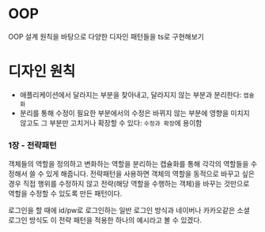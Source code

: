 # OOP

OOP 설계 원칙을 바탕으로 다양한 디자인 패턴들을 ts로 구현해보기

# 디자인 원칙

- 애플리케이션에서 달라지는 부분을 찾아내고, 달라지지 않는 부분과 분리한다: `캡슐화`
- 분리를 통해 수정이 필요한 부분에서의 수정은 바뀌지 않는 부분에 영향을 미치지 않고도 그 부분만 고치거나 확장할 수 있다: `수정과 확장`에 용이함

### 1장 - 전략패턴

객체들의 역할을 정의하고 변화하는 역할을 분리하는 캡슐화를 통해 각각의 역할들을 수정해서 쓸 수 있게 해줍니다. 전략패턴을 사용하면 객체의 역할을 동적으로 바꾸고 싶은 경우 직접 행위를 수정하지 않고 전략(해당 역할을 수행하는 객체)을 바꾸는 것만으로 역할을 수정할 수 있도록 만든 패턴이다.

로그인을 할 때에 id/pw로 로그인하는 일반 로그인 방식과 네이버나 카카오같은 소셜 로그인 방식도 이 전략 패턴을 적용한 하나의 예시라고 볼 수 있겠다.